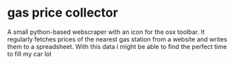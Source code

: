 # gas price collector
 A small python-based webscraper with an icon for the osx toolbar. It regularly fetches prices of the nearest gas station from a website and writes them to a spreadsheet. With this data i might be able to find the perfect time to fill my car lol
